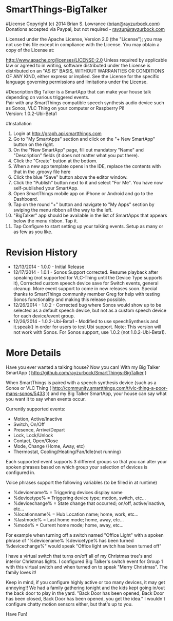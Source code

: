 SmartThings-BigTalker
=====================
#License
Copyright (c) 2014 Brian S. Lowrance (brian@rayzurbock.com) <br />
Donations accepted via Paypal, but not required - rayzur@rayzurbock.com

Licensed under the Apache License, Version 2.0 (the "License"); you may not use this file except in compliance with the License. You may obtain a copy of the License at:

http://www.apache.org/licenses/LICENSE-2.0
Unless required by applicable law or agreed to in writing, software distributed under the License is distributed on an "AS IS" BASIS, WITHOUT WARRANTIES OR CONDITIONS OF ANY KIND, either express or implied. See the License for the specific language governing permissions and limitations under the License.

#Description
Big Talker is a SmartApp that can make your house talk depending on various triggered events. <br />
Pair with any SmartThings compatible speech synthesis audio device such as Sonos, VLC Thing on your computer or Raspberry Pi! <br />
Version: 1.0.2-Ubi-Beta1

#Installation
1. Login at <a href=http://graph.api.smartthings.com>http://graph.api.smartthings.com</a>
2. Go to "My SmartApps" section and click on the "+ New SmartApp" button on the right.
3. On the "New SmartApp" page, fill out mandatory "Name" and "Description" fields (it does not matter what you put there).
4. Click the "Create" button at the bottom.
5. When a new app template opens in the IDE, replace the contents with that in the .groovy file here
6. Click the blue "Save" button above the editor window.
7. Click the "Publish" button next to it and select "For Me". You have now self-published your SmartApp.
8. Open SmartThings mobile app on iPhone or Android and go to the Dashboard.
9. Tap on the round "+" button and navigate to "My Apps" section by swiping the menu ribbon all the way to the left.
10. "BigTalker" app should be available in the list of SmartApps that appears below the menu ribbon. Tap it.
11. Tap Configure to start setting up your talking events.  Setup as many or as few as you like.

# Revision History
*  12/13/2014 - 1.0.0 - Initial Release
*  12/17/2014 - 1.0.1 - Sonos Support corrected. Resume playback after speaking (not supported for VLC-Thing until the Device Type supports it), Corrected custom speech device save for Switch events, general cleanup.  More event support to come in new releases soon. Special thanks to SmartThings community member Greg for help with testing Sonos functionality and making this release possible.
*  12/26/2014 - 1.0.2 - Corrected bug where Sonos would show up to be selected as a default speech device, but not as a custom speech device for each device/event group.
*  12/26/2014 - 1.0.2-Ubi-Beta1 - Modified to use speechSynthesis and it.speak() in order for users to test Ubi support. Note: This version will not work with Sonos.  For Sonos support, use 1.0.2 (not 1.0.2-Ubi-Beta1).

# More Details
Have you ever wanted a talking house? Now you can! With my Big Talker SmartApp ( http://github.com/rayzurbock/SmartThings-BigTalker )

When SmartThings is paired with a speech synthesis device (such as a Sonos or VLC Thing ( http://community.smartthings.com/t/vlc-thing-a-poor-mans-sonos/5433 )) and my Big Talker SmartApp, your house can say what you want it to say when events occur.

Currently supported events:

* Motion, Active/Inactive
* Switch, On/Off
* Presence, Arrive/Depart
* Lock, Lock/Unlock
* Contact, Open/Close
* Mode, Change (Home, Away, etc)
* Thermostat, Cooling/Heating/Fan/Idle(not running)

Each supported event supports 3 different groups so that you can alter your spoken phrases based on which group your selection of devices is configured in.

Voice phrases support the following variables (to be filled in at runtime)

* %devicename% = Triggering devices display name
* %devicetype% = Triggering device type; motion, switch, etc...
* %devicechange% = State change that occurred; on/off, active/inactive, etc...
* %locationname% = Hub Location name; home, work, etc...
* %lastmode% = Last home mode; home, away, etc...
* %mode% = Current home mode; home, away, etc...

For example when turning off a switch named "Office Light" with a spoken phrase of "%devicename% %devicetype% has been turned %devicechange%" would speak "Office light switch has been turned off"

I have a virtual switch that turns on/off all of my Christmas tree's and interior Christmas lights. I configured Big Talker's switch event for Group 1 with this virtual switch and when turned on to speak "Merry Christmas". The family loves it!

Keep in mind, if you configure highly active or too many devices, it may get annoying!! We had a family gathering tonight and the kids kept going in/out the back door to play in the yard. "Back Door has been opened, Back Door has been closed, Back Door has been opened, you get the idea." I wouldn't configure chatty motion sensors either, but that's up to you.

Have Fun!
